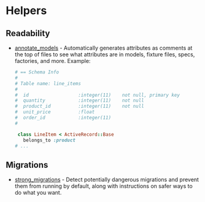 # Helpers

## Readability

- [annotate_models](https://github.com/ctran/annotate_models) - Automatically generates attributes as comments at the top of files to see what attributes are in models, fixture files, specs, factories, and more. Example:

  ```ruby
  # == Schema Info
  #
  # Table name: line_items
  #
  #  id                  :integer(11)    not null, primary key
  #  quantity            :integer(11)    not null
  #  product_id          :integer(11)    not null
  #  unit_price          :float
  #  order_id            :integer(11)
  #
  
   class LineItem < ActiveRecord::Base
     belongs_to :product
  # ...
  ```

## Migrations

- [strong_migrations](https://github.com/ankane/strong_migrations) - Detect potentially dangerous migrations and prevent them from running by default, along with instructions on safer ways to do what you want.